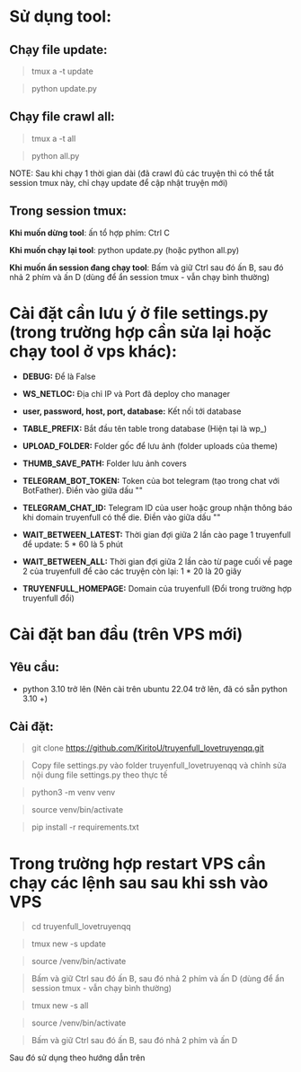 # Sử dụng tool:

## Chạy file update:

> tmux a -t update

> python update.py

## Chạy file crawl all:

> tmux a -t all

> python all.py

NOTE: Sau khi chạy 1 thời gian dài (đã crawl đủ các truyện thì có thể tắt session tmux này, chỉ chạy update để cập nhật truyện mới)

## Trong session tmux:

**Khi muốn dừng tool**: ấn tổ hợp phím: Ctrl C

**Khi muốn chạy lại tool**: python update.py (hoặc python all.py)

**Khi muốn ẩn session đang chạy tool**: Bấm và giữ Ctrl sau đó ấn B, sau đó nhả 2 phím và ấn D (dùng để ẩn session tmux - vẫn chạy bình thường)

# Cài đặt cần lưu ý ở file settings.py (trong trường hợp cần sửa lại hoặc chạy tool ở vps khác):

- **DEBUG:** Để là False
- **WS_NETLOC:** Địa chỉ IP và Port đã deploy cho manager

- **user, password, host, port, database:** Kết nối tới database
- **TABLE_PREFIX:** Bắt đầu tên table trong database (Hiện tại là wp\_)

- **UPLOAD_FOLDER:** Folder gốc để lưu ảnh (folder uploads của theme)

- **THUMB_SAVE_PATH:** Folder lưu ảnh covers

- **TELEGRAM_BOT_TOKEN:** Token của bot telegram (tạo trong chat với BotFather). Điền vào giữa dấu ""
- **TELEGRAM_CHAT_ID:** Telegram ID của user hoặc group nhận thông báo khi domain truyenfull có thể die. Điền vào giữa dấu ""

- **WAIT_BETWEEN_LATEST:** Thời gian đợi giữa 2 lần cào page 1 truyenfull để update: 5 \* 60 là 5 phút
- **WAIT_BETWEEN_ALL:** Thời gian đợi giữa 2 lần cào từ page cuối về page 2 của truyenfull để cào các truyện còn lại: 1 \* 20 là 20 giây

- **TRUYENFULL_HOMEPAGE:** Domain của truyenfull (Đổi trong trường hợp truyenfull đổi)

# Cài đặt ban đầu (trên VPS mới)

## Yêu cầu:
- python 3.10 trở lên (Nên cài trên ubuntu 22.04 trở lên, đã có sẵn python 3.10 +)

## Cài đặt:

> git clone https://github.com/KiritoU/truyenfull_lovetruyenqq.git

> Copy file settings.py vào folder truyenfull_lovetruyenqq và chỉnh sửa nội dung file settings.py theo thực tế

> python3 -m venv venv

> source venv/bin/activate

> pip install -r requirements.txt

# Trong trường hợp restart VPS cần chạy các lệnh sau sau khi ssh vào VPS

> cd truyenfull_lovetruyenqq

> tmux new -s update

> source /venv/bin/activate

> Bấm và giữ Ctrl sau đó ấn B, sau đó nhả 2 phím và ấn D (dùng để ẩn session tmux - vẫn chạy bình thường)

> tmux new -s all

> source /venv/bin/activate

> Bấm và giữ Ctrl sau đó ấn B, sau đó nhả 2 phím và ấn D

Sau đó sử dụng theo hướng dẫn trên
